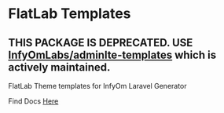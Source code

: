 # FlatLab Templates

## THIS PACKAGE IS DEPRECATED. USE [InfyOmLabs/adminlte-templates](https://github.com/InfyOmLabs/adminlte-templates) which is actively maintained.

FlatLab Theme templates for InfyOm Laravel Generator

Find Docs [Here](http://labs.infyom.com/laravelgenerator/docs/master/flatlab-templates)
